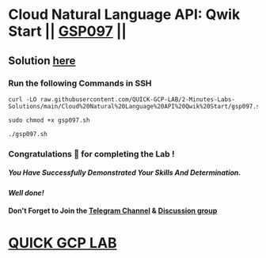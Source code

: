 # Cloud Natural Language API: Qwik Start || [GSP097](https://www.cloudskillsboost.google/focuses/582?parent=catalog) ||

## Solution [here](https://youtu.be/cnmag49ro24)

### Run the following Commands in SSH
```
curl -LO raw.githubusercontent.com/QUICK-GCP-LAB/2-Minutes-Labs-Solutions/main/Cloud%20Natural%20Language%20API%20Qwik%20Start/gsp097.sh

sudo chmod +x gsp097.sh

./gsp097.sh
```

### Congratulations 🎉 for completing the Lab !

##### *You Have Successfully Demonstrated Your Skills And Determination.*

#### *Well done!*

#### Don't Forget to Join the [Telegram Channel](https://t.me/QuickGcpLab) & [Discussion group](https://t.me/QuickGcpLabChats)

# [QUICK GCP LAB](https://www.youtube.com/@quickgcplab)
